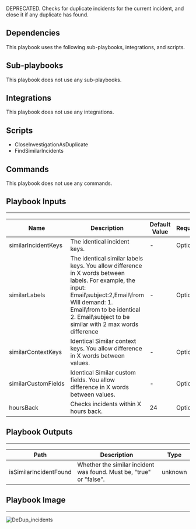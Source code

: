 DEPRECATED. Checks for duplicate incidents for the current incident, and close it if any duplicate has found. 

## Dependencies
This playbook uses the following sub-playbooks, integrations, and scripts.

## Sub-playbooks
This playbook does not use any sub-playbooks.

## Integrations
This playbook does not use any integrations.

## Scripts
* CloseInvestigationAsDuplicate
* FindSimilarIncidents

## Commands
This playbook does not use any commands.

## Playbook Inputs  
---

| **Name** | **Description** | **Default Value** | **Required** |
| --- | --- | --- | --- | 
| similarIncidentKeys | The identical incident keys. | - | Optional |
| similarLabels | The identical similar labels keys. You allow difference in X words between labels. For example, the input: Email\\subject:2,Email\\from Will demand: 1. Email\\from to be identical 2. Email\\subject to be similar with 2 max words difference | - | Optional |
| similarContextKeys | Identical Similar context keys. You allow difference in X words between values.  | - | Optional |
| similarCustomFields | Identical Similar custom fields. You allow difference in X words between values. | - | Optional |
| hoursBack | Checks incidents within X hours back. | 24 | Optional |

## Playbook Outputs
---

| **Path** | **Description** | **Type** |
| --- | --- | --- |
| isSimilarIncidentFound | Whether the similar incident was found. Must be, "true" or "false". | unknown |

## Playbook Image
---
![DeDup_incidents](../../doc_files/DeDup_incidents.png/n)
